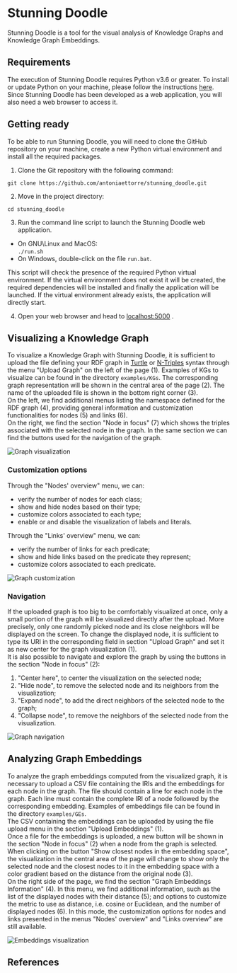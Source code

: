 # Stunning Doodle

Stunning Doodle is a tool for the visual analysis of Knowledge Graphs and Knowledge Graph Embeddings.

## Requirements

The execution of Stunning Doodle requires Python v3.6 or greater.
To install or update Python on your machine, please follow the instructions [here](https://www.python.org/downloads/).
Since Stunning Doodle has been developed as a web application, you will also need a web browser to access it.


## Getting ready
To be able to run Stunning Doodle, you will need to clone the GitHub repository on your machine, create a new Python 
virtual environment and install all the required packages.

1. Clone the Git repository with the following command:  
  
```git clone https://github.com/antoniaettorre/stunning_doodle.git```
  
2. Move in the project directory:  
  
```cd stunning_doodle```  

3. Run the command line script to launch the Stunning Doodle web application.
* On GNU\Linux and MacOS:  
```./run.sh```  
* On Windows, double-click on the file `run.bat`.  
  
This script will check the presence of the required Python virtual environment. If the virtual environment does not 
exist it will be created, the required dependencies will be installed and finally the application will be launched. 
If the virtual environment already exists, the application will directly start.

4. Open your web browser and head to [localhost:5000](http://localhost:5000/) .

## Visualizing a Knowledge Graph
To visualize a Knowledge Graph with Stunning Doodle, it is sufficient to upload the file defining your RDF graph in
[Turtle](https://www.w3.org/TR/turtle/) or [N-Triples](https://www.w3.org/TR/n-triples/) syntax through the 
menu "Upload Graph" on the left of the page (1). 
Examples of KGs to visualize can be found in the directory `examples/KGs`.
The corresponding graph representation will be shown in the central 
area of the page (2). The name of the uploaded file is shown in the bottom right corner (3).  
On the left, we find additional menus listing the namespace defined for the RDF graph (4), providing general 
information and customization functionalities for nodes (5) and links (6).  
On the right, we find the section "Node in focus" (7) which shows the triples associated with the 
selected node in the graph. In the same section we can find the buttons used for the navigation of the graph.

![Graph visualization](/images/graph_visua.png "Graph visualization")

### Customization options
Through the "Nodes' overview" menu, we can:
* verify the number of nodes for each class;
* show and hide nodes based on their type;
* customize colors associated to each type;
* enable or and disable the visualization of labels and literals.  

Through the "Links' overview" menu, we can:
* verify the number of links for each predicate;
* show and hide links based on the predicate they represent;
* customize colors associated to each predicate.

![Graph customization](/images/graph_custo.png "Graph customization")

### Navigation
If the uploaded graph is too big to be comfortably visualized at once, only a small portion of the graph will 
be visualized directly after the upload. More precisely, only one randomly picked node and its close neighbors will
be displayed on the screen. To change the displayed node, it is sufficient to type its URI in the corresponding field 
in section "Upload Graph" and set it as new center for the graph visualization (1).  
It is also possible to navigate and explore the graph by using the buttons in the section "Node in focus" (2):
1. "Center here", to center the visualization on the selected node;
2. "Hide node", to remove the selected node and its neighbors from the visualization;
3. "Expand node", to add the direct neighbors of the selected node to the graph;
4. "Collapse node", to remove the neighbors of the selected node from the visualization.

![Graph navigation](/images/navigation.png "Graph navigation")

## Analyzing Graph Embeddings
To analyze the graph embeddings computed from the visualized graph, it is necessary to upload a CSV file containing
the IRIs and the embeddings for each node in the graph. The file should contain a line for each node in the graph.
Each line must contain the complete IRI of a node followed by the corresponding embedding. Examples of embeddings file can 
be found in the directory `examples/GEs`.  
The CSV containing the embeddings can be uploaded by using the file upload menu in the section "Upload Embeddings" (1).  
Once a file for the embeddings is uploaded, a new button will be shown in the section "Node in focus" (2) when a node from 
the graph is selected. When clicking on the button "Show closest nodes in the embedding space", the visualization 
in the central area of the page will change to show only the selected node and the closest nodes to it in the embedding
space with a color gradient based on the distance from the original node (3).  
On the right side of the page, we find the section "Graph Embeddings Information" (4). In this menu, we find additional
information, such as the list of the displayed nodes with their distance (5); and options to customize the metric to use
as distance, i.e. cosine or Euclidean, and the number of displayed nodes (6).
In this mode, the customization options for nodes and links presented in the menus "Nodes' overview" and "Links overview"
are still available.

![Embeddings visualization](/images/embeddings.png "Graph Embedding visualization")

## References

